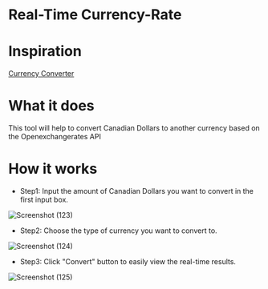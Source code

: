 # Real-Time Currency-Rate
# Inspiration
[Currency Converter](https://www.google.com/search?q=google+currency+converter&rlz=1C1CHBF_enCA839CA839&oq=google+currency+&aqs=chrome.0.0j69i57j0l6.4455j1j8&sourceid=chrome&ie=UTF-8)

# What it does
This tool will help to convert Canadian Dollars to another currency based on the Openexchangerates API

# How it works
* Step1: Input the amount of Canadian Dollars you want to convert in the first input box.

![Screenshot (123)](https://user-images.githubusercontent.com/43207918/66447117-35414f80-ea1b-11e9-929b-63995877dbd8.png)

* Step2: Choose the type of currency you want to convert to.

![Screenshot (124)](https://user-images.githubusercontent.com/43207918/66447191-7d607200-ea1b-11e9-9ad7-7c40c5401acf.png)

* Step3: Click "Convert" button to easily view the real-time results.

![Screenshot (125)](https://user-images.githubusercontent.com/43207918/66447280-ef38bb80-ea1b-11e9-9e19-1031a60a5383.png)

